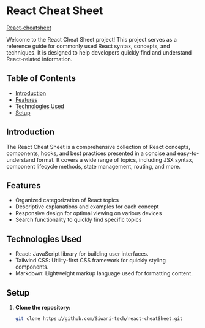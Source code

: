 
# React Cheat Sheet
[React-cheatsheet](https://66142b6233533708932d7ad7--taupe-truffle-4e057f.netlify.app/)

Welcome to the React Cheat Sheet project! This project serves as a reference guide for commonly used React syntax, concepts, and techniques. It is designed to help developers quickly find and understand React-related information.

## Table of Contents
- [Introduction](#introduction)
- [Features](#features)
- [Technologies Used](#technologies-used)
- [Setup](#setup)
  

## Introduction

The React Cheat Sheet is a comprehensive collection of React concepts, components, hooks, and best practices presented in a concise and easy-to-understand format. It covers a wide range of topics, including JSX syntax, component lifecycle methods, state management, routing, and more.

## Features

- Organized categorization of React topics
- Descriptive explanations and examples for each concept
- Responsive design for optimal viewing on various devices
- Search functionality to quickly find specific topics

## Technologies Used

- React: JavaScript library for building user interfaces.
- Tailwind CSS: Utility-first CSS framework for quickly styling components.
- Markdown: Lightweight markup language used for formatting content.

## Setup

1. **Clone the repository:**
   ```bash
   git clone https://github.com/Siwani-tech/react-cheatSheet.git
   

